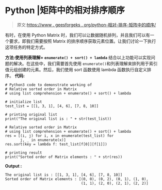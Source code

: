 # Python |矩阵中的相对排序顺序

> 原文:[https://www . geesforgeks . org/python-相对-排序-矩阵中的顺序/](https://www.geeksforgeeks.org/python-relative-sorted-order-in-matrix/)

有时，在使用 Python Matrix 时，我们可以让数据随机排列，并且我们可以有一个要求，即我们需要按照 Matrix 的排序顺序获取元素位置。让我们讨论一下执行这项任务的特定方式。

**方法:使用列表理解+ `enumerate() + sort() + lambda`**
结合以上功能可以实现问题的解决。在这些中，我们需要首先使用 `enumerate()`和列表理解来排列用于索引值元组创建的元素。然后，我们使用 sort 函数使用 lambda 函数执行自定义排序。
 **代码:**

```
# Python3 code to demonstrate working of
# Relative sorted order in Matrix
# using list comprehension + enumerate() + sort() + lambda

# initialize list
test_list = [[1, 3, 1], [4, 6], [7, 8, 10]]

# printing original list
print("The original list is : " + str(test_list))

# Relative sorted order in Matrix
# using list comprehension + enumerate() + sort() + lambda
res = [(i, j) for i, x in enumerate(test_list) for
       j, _ in enumerate(x)]
res.sort(key = lambda f: test_list[f[0]][f[1]])

# printing result
print("Sorted order of Matrix elements : " + str(res))
```

**Output :**

```
The original list is : [[1, 3, 1], [4, 6], [7, 8, 10]]
Sorted order of Matrix elements : [(0, 0), (0, 2), (0, 1), (1, 0),
                                   (1, 1), (2, 0), (2, 1), (2, 2)]

```